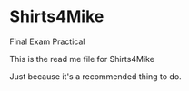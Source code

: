 Shirts4Mike
===========

Final Exam Practical

This is the read me file for Shirts4Mike

Just because it's a recommended thing to do.
